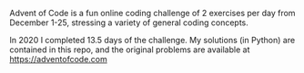 Advent of Code is a fun online coding challenge of 2 exercises per day from December 1-25, stressing a variety of general coding concepts. 

In 2020 I completed 13.5 days of the challenge. My solutions (in Python) are contained in this repo, and the original problems are available at https://adventofcode.com
